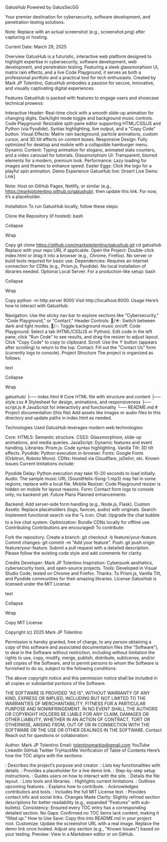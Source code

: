 GatusHub
Powered by GatusSecGG

Your premier destination for cybersecurity, software development, and penetration testing solutions.



Note: Replace with an actual screenshot (e.g., screenshot.png) after capturing or hosting.



Current Date: March 29, 2025


Overview
GatusHub is a futuristic, interactive web platform designed to highlight expertise in cybersecurity, software development, web development, and penetration testing. Featuring a sleek glassmorphism UI, matrix rain effects, and a live Code Playground, it serves as both a professional portfolio and a practical tool for tech enthusiasts. Created by Mark JP Tolentino, GatusHub embodies a passion for secure, innovative, and visually captivating digital experiences.

Features
GatusHub is packed with features to engage users and showcase technical prowess:

Interactive Header:
Real-time clock with a smooth slide-up animation for changing digits.
Dark/light mode toggle and background music controls.
Code Playground:
Resizable split-pane editor supporting HTML/CSS/JS and Python (via Pyodide).
Syntax highlighting, live output, and a "Copy Code" button.
Visual Effects:
Matrix rain background, particle animations, custom cursor, and 3D tilt effects on content boxes.
Responsive Design: Fully optimized for desktop and mobile with a collapsible hamburger menu.
Dynamic Content:
Typing animation for slogans, animated stats counters, and a video carousel for tutorials.
Glassmorphism UI: Transparent, blurred elements for a modern, premium look.
Performance: Lazy loading for images and iframes to enhance speed.
Easter Eggs: Click the logo for a playful spin animation.
Demo
Experience GatusHub live: [Insert Live Demo Link]

Note: Host on GitHub Pages, Netlify, or similar (e.g., https://markjptolentino.github.io/gatushub), then update this link. For now, it’s a placeholder.

Installation
To run GatusHub locally, follow these steps:

Clone the Repository (if hosted):
bash

Collapse

Wrap

Copy
git clone https://github.com/markjptolentino/gatushub.git
cd gatushub
Replace with your repo URL if applicable.
Open the Project:
Double-click index.html or drag it into a browser (e.g., Chrome, Firefox).
No server or build tools required for basic use.
Dependencies:
Requires an internet connection for CDNs (e.g., Prism.js, Pyodide).
No local installation of libraries needed.
Optional Local Server:
For a production-like setup:
bash

Collapse

Wrap

Copy
python -m http.server 8000
Visit http://localhost:8000.
Usage
Here’s how to interact with GatusHub:

Navigation: Use the sticky nav bar to explore sections like "Cybersecurity," "Code Playground," or "Contact."
Header Controls:
🌙/☀️: Switch between dark and light modes.
🎵/🎶: Toggle background music on/off.
Code Playground:
Select a tab (HTML/CSS/JS or Python).
Edit code in the left pane, click "Run Code" to see results, and drag the resizer to adjust layout.
Click "Copy Code" to copy to clipboard.
Scroll: Use the ↑ button (appears after scrolling) to return to the top.
Contact: Fill out the "Contact Us" form (currently logs to console).
Project Structure
The project is organized as follows:

text

Collapse

Wrap


gatushub/
├── index.html       # Core HTML file with structure and content
├── style.css        # Stylesheet for design, animations, and responsiveness
├── script.js        # JavaScript for interactivity and functionality
└── README.md        # Project documentation (this file)
Add assets like images or audio files to this directory and update paths in index.html as needed.

Technologies Used
GatusHub leverages modern web technologies:

Core:
HTML5: Semantic structure.
CSS3: Glassmorphism, slide-up animations, and media queries.
JavaScript: Dynamic features and event handling.
Libraries:
Prism.js: Code syntax highlighting.
Vanilla Tilt: 3D tilt effects.
Pyodide: Python execution in-browser.
Fonts: Google Fonts (Orbitron, Roboto Mono).
CDNs: Hosted via Cloudflare, jsDelivr, etc.
Known Issues
Current limitations include:

Pyodide Delay: Python execution may take 10-20 seconds to load initially.
Audio: The sample music URL (SoundHelix-Song-1.mp3) may fail in some regions; replace with a local file.
Mobile Resizer: Code Playground resizer is hidden on mobile for layout reasons.
Form: Contact form logs to console only; no backend yet.
Future Plans
Planned enhancements:

Backend: Add server-side form handling (e.g., Node.js, Flask).
Custom Assets: Replace placeholders (logo, favicon, audio) with originals.
Search: Implement functional search via the 🔍 icon.
Chat: Upgrade the chat bubble to a live chat system.
Optimization: Bundle CDNs locally for offline use.
Contributing
Contributions are encouraged! To contribute:

Fork the repository.
Create a branch: git checkout -b feature/your-feature.
Commit changes: git commit -m "Add your feature".
Push: git push origin feature/your-feature.
Submit a pull request with a detailed description.
Please follow the existing code style and add comments for clarity.

Credits
Developer: Mark JP Tolentino
Inspiration: Cyberpunk aesthetics, cybersecurity tools, and open-source projects.
Tools: Developed in Visual Studio Code; tested on Chrome and Firefox.
Thanks: To Prism.js, Vanilla Tilt, and Pyodide communities for their amazing libraries.
License
GatusHub is licensed under the MIT License:

text

Collapse

Wrap

Copy
MIT License

Copyright (c) 2025 Mark JP Tolentino

Permission is hereby granted, free of charge, to any person obtaining a copy
of this software and associated documentation files (the "Software"), to deal
in the Software without restriction, including without limitation the rights
to use, copy, modify, merge, publish, distribute, sublicense, and/or sell
copies of the Software, and to permit persons to whom the Software is
furnished to do so, subject to the following conditions:

The above copyright notice and this permission notice shall be included in all
copies or substantial portions of the Software.

THE SOFTWARE IS PROVIDED "AS IS", WITHOUT WARRANTY OF ANY KIND, EXPRESS OR
IMPLIED, INCLUDING BUT NOT LIMITED TO THE WARRANTIES OF MERCHANTABILITY,
FITNESS FOR A PARTICULAR PURPOSE AND NONINFRINGEMENT. IN NO EVENT SHALL THE
AUTHORS OR COPYRIGHT HOLDERS BE LIABLE FOR ANY CLAIM, DAMAGES OR OTHER
LIABILITY, WHETHER IN AN ACTION OF CONTRACT, TORT OR OTHERWISE, ARISING FROM,
OUT OF OR IN CONNECTION WITH THE SOFTWARE OR THE USE OR OTHER DEALINGS IN THE
SOFTWARE.
Contact
Reach out for questions or collaboration:

Author: Mark JP Tolentino
Email: tolentinomarkjp@gmail.com
YouTube
LinkedIn
GitHub
Twitter
TryHackMe
Verification of Table of Contents
Here’s how the TOC aligns with the sections:

: Describes the project’s purpose and creator.
: Lists key functionalities with details.
: Provides a placeholder for a live demo link.
: Step-by-step setup instructions.
: Guides users on how to interact with the site.
: Details the file layout.
: Lists tools and libraries.
: Highlights current limitations.
: Outlines upcoming features.
: Explains how to contribute.
: Acknowledges contributors and tools.
: Includes the full MIT License text.
: Provides contact info and social links.
Changes Made
Clarity: Slightly refined section descriptions for better readability (e.g., expanded "Features" with sub-bullets).
Consistency: Ensured every TOC entry has a corresponding detailed section.
No Gaps: Confirmed no TOC items lack content, making it "filled up."
How to Use
Save: Copy this into README.md in your project root.
Customize:
Update the screenshot URL with a real image.
Replace the demo link once hosted.
Adjust any section (e.g., "Known Issues") based on your testing.
Preview: View in a Markdown editor or on GitHub.